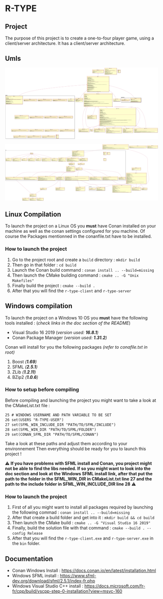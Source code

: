 # R-TYPE

## Project
The purpose of this project is to create a one-to-four player game, using a client/server architecture. It has a client/server architecture.

## Umls

![](doc/clientUml.svg)

![](doc/serverUml.svg)

## Linux Compilation
To launch the project on a Linux OS you **must** have Conan installed on your machine as well as the conan settings configured for you machine.
Of course the Packages mentionned in the conanfile.txt have to be installed.
 
 ### How to launch the project
 1. Go to the project root and create a `build` directory : `mkdir build`
 2. Then go in that folder : `cd build`
 3. Launch the Conan build command : `conan install .. --build=missing`
 4. Then launch the CMake building command : `cmake .. -G "Unix Makefiles"`
 5. Finally build the project : `cmake --build .`
 6. After that you will find the `r-type-client` and `r-type-server`
## Windows compilation
To launch the project on a Windows 10 OS you **must** have the following tools installed : (_check links in the doc section of the README_)

 - Visual Studio 16 2019 (_version used: **16.8.1**)_
 - Conan Package Manager  (_version used: **1.31.2**)_

Conan will install for you the following packages _(refer to conafile.txt in root)_
 1. Boost _(**1.69**)_
 2. SFML _(**2.5.1**)_
 3. ZLib _(**1.2.11**)_
 4. BZip2 _(**1.0.6**)_

### How to setup before compiling
Before compiling and launching the project you might want to take a look at the CMakeList.txt file :

	25 # WINDOWS USERNAME AND PATH VARIABLE TO BE SET
	26 set(USERS "R-TYPE-USER")
	27 set(SFML_WIN_INCLUDE_DIR "PATH/TO/SFML/INCLUDE")
	28 set(SFML_WIN_DIR "PATH/TO/SFML/FOLDER")
	29 set(CONAN_SFML_DIR "PATH/TO/SFML/CONAN")

Take a look at these paths and adjust them according to your environnement
Then everything should be ready for you to launch this project !

:warning: **If you have problems with SFML install and Conan, you project might not be able to find the libs needed. If so you might want to look into the doc section and look at the Windows SFML install link, after that put the path to the folder in the SFML_WIN_DIR in CMakeList.txt line 27 and the path to the include folder in SFML_WIN_INCLUDE_DIR line 28** :warning:

 
### How to launch the project
 1. First of all you might want to install all packages required by launching the following commad : `conan install .. --build=missing`
 2. After that create a build folder and get into it : `mkdir build && cd build`
 3. Then launch the CMake build : `cmake .. -G "Visual Studio 16 2019"`
 4. Finally, build the solution file with that command : `cmake --build . --config Release`
 5. After that you will find the `r-type-client.exe` and `r-type-server.exe` in the `bin` folder.

## Documentation
 - Conan Windows Install : https://docs.conan.io/en/latest/installation.html 
 - Windows SFML install : https://www.sfml-dev.org/download/sfml/2.5.1/index-fr.php
 - Windows Visual Studio C++ install : https://docs.microsoft.com/fr-fr/cpp/build/vscpp-step-0-installation?view=msvc-160

